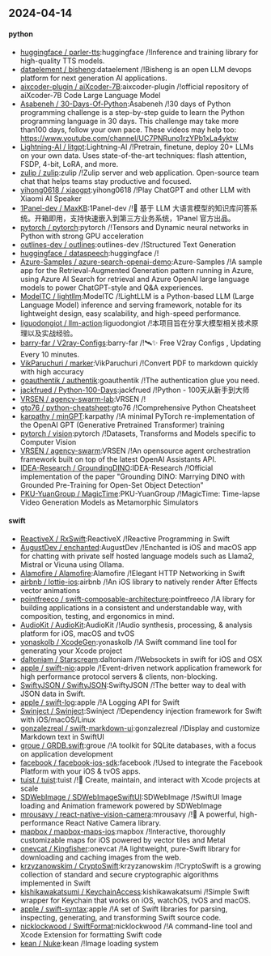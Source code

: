 ## 2024-04-14

#### python
* [huggingface / parler-tts](https://github.com/huggingface/parler-tts):huggingface /!Inference and training library for high-quality TTS models.
* [dataelement / bisheng](https://github.com/dataelement/bisheng):dataelement /!Bisheng is an open LLM devops platform for next generation AI applications.
* [aixcoder-plugin / aiXcoder-7B](https://github.com/aixcoder-plugin/aiXcoder-7B):aixcoder-plugin /!official repository of aiXcoder-7B Code Large Language Model
* [Asabeneh / 30-Days-Of-Python](https://github.com/Asabeneh/30-Days-Of-Python):Asabeneh /!30 days of Python programming challenge is a step-by-step guide to learn the Python programming language in 30 days. This challenge may take more than100 days, follow your own pace. These videos may help too: https://www.youtube.com/channel/UC7PNRuno1rzYPb1xLa4yktw
* [Lightning-AI / litgpt](https://github.com/Lightning-AI/litgpt):Lightning-AI /!Pretrain, finetune, deploy 20+ LLMs on your own data. Uses state-of-the-art techniques: flash attention, FSDP, 4-bit, LoRA, and more.
* [zulip / zulip](https://github.com/zulip/zulip):zulip /!Zulip server and web application. Open-source team chat that helps teams stay productive and focused.
* [yihong0618 / xiaogpt](https://github.com/yihong0618/xiaogpt):yihong0618 /!Play ChatGPT and other LLM with Xiaomi AI Speaker
* [1Panel-dev / MaxKB](https://github.com/1Panel-dev/MaxKB):1Panel-dev /!💬 基于 LLM 大语言模型的知识库问答系统。开箱即用，支持快速嵌入到第三方业务系统，1Panel 官方出品。
* [pytorch / pytorch](https://github.com/pytorch/pytorch):pytorch /!Tensors and Dynamic neural networks in Python with strong GPU acceleration
* [outlines-dev / outlines](https://github.com/outlines-dev/outlines):outlines-dev /!Structured Text Generation
* [huggingface / dataspeech](https://github.com/huggingface/dataspeech):huggingface /!
* [Azure-Samples / azure-search-openai-demo](https://github.com/Azure-Samples/azure-search-openai-demo):Azure-Samples /!A sample app for the Retrieval-Augmented Generation pattern running in Azure, using Azure AI Search for retrieval and Azure OpenAI large language models to power ChatGPT-style and Q&A experiences.
* [ModelTC / lightllm](https://github.com/ModelTC/lightllm):ModelTC /!LightLLM is a Python-based LLM (Large Language Model) inference and serving framework, notable for its lightweight design, easy scalability, and high-speed performance.
* [liguodongiot / llm-action](https://github.com/liguodongiot/llm-action):liguodongiot /!本项目旨在分享大模型相关技术原理以及实战经验。
* [barry-far / V2ray-Configs](https://github.com/barry-far/V2ray-Configs):barry-far /!🛰️✨ Free V2ray Configs , Updating Every 10 minutes.
* [VikParuchuri / marker](https://github.com/VikParuchuri/marker):VikParuchuri /!Convert PDF to markdown quickly with high accuracy
* [goauthentik / authentik](https://github.com/goauthentik/authentik):goauthentik /!The authentication glue you need.
* [jackfrued / Python-100-Days](https://github.com/jackfrued/Python-100-Days):jackfrued /!Python - 100天从新手到大师
* [VRSEN / agency-swarm-lab](https://github.com/VRSEN/agency-swarm-lab):VRSEN /!
* [gto76 / python-cheatsheet](https://github.com/gto76/python-cheatsheet):gto76 /!Comprehensive Python Cheatsheet
* [karpathy / minGPT](https://github.com/karpathy/minGPT):karpathy /!A minimal PyTorch re-implementation of the OpenAI GPT (Generative Pretrained Transformer) training
* [pytorch / vision](https://github.com/pytorch/vision):pytorch /!Datasets, Transforms and Models specific to Computer Vision
* [VRSEN / agency-swarm](https://github.com/VRSEN/agency-swarm):VRSEN /!An opensource agent orchestration framework built on top of the latest OpenAI Assistants API.
* [IDEA-Research / GroundingDINO](https://github.com/IDEA-Research/GroundingDINO):IDEA-Research /!Official implementation of the paper "Grounding DINO: Marrying DINO with Grounded Pre-Training for Open-Set Object Detection"
* [PKU-YuanGroup / MagicTime](https://github.com/PKU-YuanGroup/MagicTime):PKU-YuanGroup /!MagicTime: Time-lapse Video Generation Models as Metamorphic Simulators

#### swift
* [ReactiveX / RxSwift](https://github.com/ReactiveX/RxSwift):ReactiveX /!Reactive Programming in Swift
* [AugustDev / enchanted](https://github.com/AugustDev/enchanted):AugustDev /!Enchanted is iOS and macOS app for chatting with private self hosted language models such as Llama2, Mistral or Vicuna using Ollama.
* [Alamofire / Alamofire](https://github.com/Alamofire/Alamofire):Alamofire /!Elegant HTTP Networking in Swift
* [airbnb / lottie-ios](https://github.com/airbnb/lottie-ios):airbnb /!An iOS library to natively render After Effects vector animations
* [pointfreeco / swift-composable-architecture](https://github.com/pointfreeco/swift-composable-architecture):pointfreeco /!A library for building applications in a consistent and understandable way, with composition, testing, and ergonomics in mind.
* [AudioKit / AudioKit](https://github.com/AudioKit/AudioKit):AudioKit /!Audio synthesis, processing, & analysis platform for iOS, macOS and tvOS
* [yonaskolb / XcodeGen](https://github.com/yonaskolb/XcodeGen):yonaskolb /!A Swift command line tool for generating your Xcode project
* [daltoniam / Starscream](https://github.com/daltoniam/Starscream):daltoniam /!Websockets in swift for iOS and OSX
* [apple / swift-nio](https://github.com/apple/swift-nio):apple /!Event-driven network application framework for high performance protocol servers & clients, non-blocking.
* [SwiftyJSON / SwiftyJSON](https://github.com/SwiftyJSON/SwiftyJSON):SwiftyJSON /!The better way to deal with JSON data in Swift.
* [apple / swift-log](https://github.com/apple/swift-log):apple /!A Logging API for Swift
* [Swinject / Swinject](https://github.com/Swinject/Swinject):Swinject /!Dependency injection framework for Swift with iOS/macOS/Linux
* [gonzalezreal / swift-markdown-ui](https://github.com/gonzalezreal/swift-markdown-ui):gonzalezreal /!Display and customize Markdown text in SwiftUI
* [groue / GRDB.swift](https://github.com/groue/GRDB.swift):groue /!A toolkit for SQLite databases, with a focus on application development
* [facebook / facebook-ios-sdk](https://github.com/facebook/facebook-ios-sdk):facebook /!Used to integrate the Facebook Platform with your iOS & tvOS apps.
* [tuist / tuist](https://github.com/tuist/tuist):tuist /!🚀 Create, maintain, and interact with Xcode projects at scale
* [SDWebImage / SDWebImageSwiftUI](https://github.com/SDWebImage/SDWebImageSwiftUI):SDWebImage /!SwiftUI Image loading and Animation framework powered by SDWebImage
* [mrousavy / react-native-vision-camera](https://github.com/mrousavy/react-native-vision-camera):mrousavy /!📸 A powerful, high-performance React Native Camera library.
* [mapbox / mapbox-maps-ios](https://github.com/mapbox/mapbox-maps-ios):mapbox /!Interactive, thoroughly customizable maps for iOS powered by vector tiles and Metal
* [onevcat / Kingfisher](https://github.com/onevcat/Kingfisher):onevcat /!A lightweight, pure-Swift library for downloading and caching images from the web.
* [krzyzanowskim / CryptoSwift](https://github.com/krzyzanowskim/CryptoSwift):krzyzanowskim /!CryptoSwift is a growing collection of standard and secure cryptographic algorithms implemented in Swift
* [kishikawakatsumi / KeychainAccess](https://github.com/kishikawakatsumi/KeychainAccess):kishikawakatsumi /!Simple Swift wrapper for Keychain that works on iOS, watchOS, tvOS and macOS.
* [apple / swift-syntax](https://github.com/apple/swift-syntax):apple /!A set of Swift libraries for parsing, inspecting, generating, and transforming Swift source code.
* [nicklockwood / SwiftFormat](https://github.com/nicklockwood/SwiftFormat):nicklockwood /!A command-line tool and Xcode Extension for formatting Swift code
* [kean / Nuke](https://github.com/kean/Nuke):kean /!Image loading system
